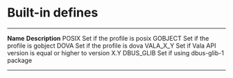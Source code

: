 

Built-in defines
================

  ------------ -----------------------------------------------------------
  **Name**     **Description**
  POSIX        Set if the profile is posix
  GOBJECT      Set if the profile is gobject
  DOVA         Set if the profile is dova
  VALA\_X\_Y   Set if Vala API version is equal or higher to version X.Y
  DBUS\_GLIB   Set if using dbus-glib-1 package
  ------------ -----------------------------------------------------------

